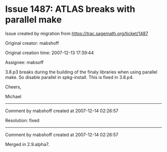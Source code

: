 # Issue 1487: ATLAS breaks with parallel make

Issue created by migration from https://trac.sagemath.org/ticket/1487

Original creator: mabshoff

Original creation time: 2007-12-13 17:39:44

Assignee: mabsoff

3.8.p3 breaks during the building of the finaly libraries when using parallel make. So disable parallel in spkg-install. This is fixed in 3.8.p4.

Cheers,

Michael


---

Comment by mabshoff created at 2007-12-14 02:26:57

Resolution: fixed


---

Comment by mabshoff created at 2007-12-14 02:26:57

Merged in 2.9.alpha7.
